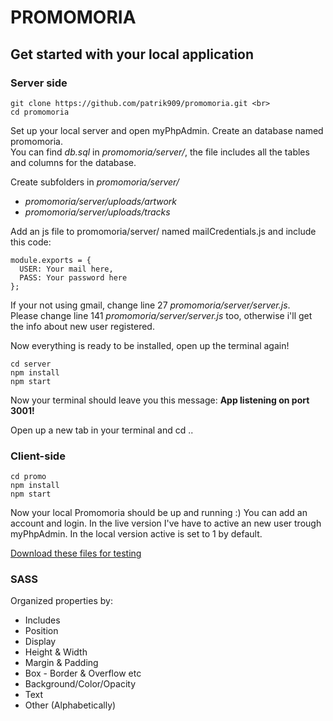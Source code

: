 # PROMOMORIA

## Get started with your local application

### Server side

```
git clone https://github.com/patrik909/promomoria.git <br>
cd promomoria
```

Set up your local server and open myPhpAdmin. Create an database named promomoria. <br>
You can find *db.sql* in *promomoria/server/*, the file includes all the tables and columns for the database.

Create subfolders in *promomoria/server/* <br>
* *promomoria/server/uploads/artwork* <br>
* *promomoria/server/uploads/tracks*

Add an js file to promomoria/server/ named mailCredentials.js and include this code: <br>

```
module.exports = {
  USER: Your mail here,
  PASS: Your password here
};
```

If your not using gmail, change line 27 *promomoria/server/server.js*. <br>
Please change line 141 *promomoria/server/server.js* too, otherwise i'll get the info about new user registered.

Now everything is ready to be installed, open up the terminal again!

```
cd server
npm install
npm start
```

Now your terminal should leave you this message: **App listening on port 3001!**

Open up a new tab in your terminal and cd ..

### Client-side

```
cd promo
npm install
npm start
```

Now your local Promomoria should be up and running :) You can add an account and login. In the live version I've have to active an new user trough myPhpAdmin. In the local version active is set to 1 by default.


[Download these files for testing](https://www.dropbox.com/sh/51nrlvpalc1ubaw/AAA3AZHCsu5-qlQ5LQC552L0a?dl=0)

### SASS
Organized properties by:
* Includes
* Position
* Display
* Height & Width
* Margin & Padding 
* Box - Border & Overflow etc
* Background/Color/Opacity
* Text 
* Other (Alphabetically)
